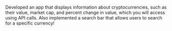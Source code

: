 Developed an app that displays information about cryptocurrencies, such as their value, market cap, and percent change in value, which you will access using API calls. Also implemented a search bar that allows users to search for a specific currency!
